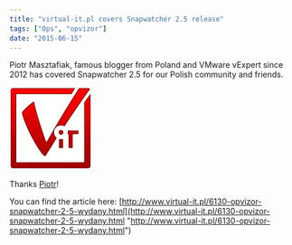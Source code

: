 ```yaml
---
title: "virtual-it.pl covers Snapwatcher 2.5 release"
tags: ["Ops", "opvizor"]
date: "2015-06-15"
---
```


Piotr Masztafiak, famous blogger from Poland and VMware vExpert since 2012 has covered Snapwatcher 2.5 for our Polish community and friends.

[![http://www.virtual-it.pl/ Snapwatcher coverage](/images/blog/wpid-logo_virtualpl.png)](http://www.virtual-it.pl/)

Thanks [Piotr](http://www.twitter.com/pmaszt "Piotr")! 

You can find the article here: [http://www.virtual-it.pl/6130-opvizor-snapwatcher-2-5-wydany.html](http://www.virtual-it.pl/6130-opvizor-snapwatcher-2-5-wydany.html "http://www.virtual-it.pl/6130-opvizor-snapwatcher-2-5-wydany.html")
